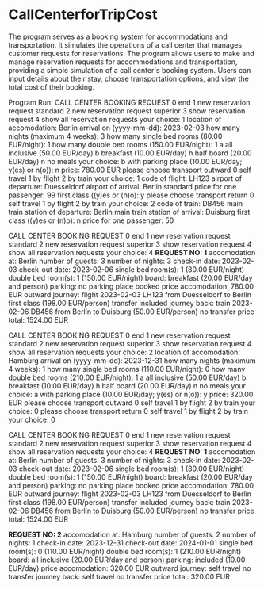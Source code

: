 # CallCenterforTripCost

The program serves as a booking system for accommodations and transportation. It simulates the operations of a call center that manages customer requests for reservations.
The program allows users to make and manage reservation requests for accommodations and transportation, providing a simple simulation of a call center's booking system. Users can input details about their stay, choose transportation options, and view the total cost of their booking.



Program Run:
CALL CENTER BOOKING REQUEST
0 end
1 new reservation request standard
2 new reservation request superior
3 show reservation request
4 show all reservation requests
your choice: 1
location of accomodation: Berlin
arrival on (yyyy-mm-dd): 2023-02-03
how many nights (maximum 4 weeks): 3
how many single bed rooms (80.00 EUR/night): 1
how many double bed rooms (150.00 EUR/night): 1
a all inclusive (50.00 EUR/day)
b breakfast     (10.00 EUR/day)
h half board    (20.00 EUR/day)
n no meals
your choice: b
with parking place (10.00 EUR/day; y(es) or n(o)): n
price: 780.00 EUR
please choose transport outward
0 self travel
1 by flight
2 by train
your choice: 1
code of flight: LH123
airport of departure: Duesseldorf
airport of arrival: Berlin
standard price for one passenger: 99
first class ((y)es or (n)o): y
please choose transport return
0 self travel
1 by flight
2 by train
your choice: 2
code of train: DB456
main train station of departure: Berlin
main train station of arrival: Duisburg
first class ((y)es or (n)o): n
price for one passenger: 50

CALL CENTER BOOKING REQUEST
0 end
1 new reservation request standard
2 new reservation request superior
3 show reservation request
4 show all reservation requests
your choice: 4
********REQUEST NO: 1********
accomodation at:    Berlin
number of guests:   3
number of nights:   3
check-in date:      2023-02-03
check-out date:     2023-02-06
single bed room(s): 1 (80.00 EUR/night)
double bed room(s): 1 (150.00 EUR/night)
board:              breakfast (20.00 EUR/day and person)
parking:            no parking place booked
price accomodation: 780.00 EUR
outward journey:    flight 2023-02-03 LH123 from Duesseldorf to Berlin first class (198.00 EUR/person) transfer included
journey back:       train 2023-02-06 DB456 from Berlin to Duisburg (50.00 EUR/person) no transfer
price total:        1524.00 EUR


CALL CENTER BOOKING REQUEST
0 end
1 new reservation request standard
2 new reservation request superior
3 show reservation request
4 show all reservation requests
your choice: 2
location of accomodation: Hamburg
arrival on (yyyy-mm-dd): 2023-12-31
how many nights (maximum 4 weeks): 1
how many single bed rooms (110.00 EUR/night): 0
how many double bed rooms (210.00 EUR/night): 1
a all inclusive (50.00 EUR/day)
b breakfast     (10.00 EUR/day)
h half board    (20.00 EUR/day)
n no meals
your choice: a
with parking place (10.00 EUR/day; y(es) or n(o)): y
price: 320.00 EUR
please choose transport outward
0 self travel
1 by flight
2 by train
your choice: 0
please choose transport return
0 self travel
1 by flight
2 by train
your choice: 0

CALL CENTER BOOKING REQUEST
0 end
1 new reservation request standard
2 new reservation request superior
3 show reservation request
4 show all reservation requests
your choice: 4
********REQUEST NO: 1********
accomodation at:    Berlin
number of guests:   3
number of nights:   3
check-in date:      2023-02-03
check-out date:     2023-02-06
single bed room(s): 1 (80.00 EUR/night)
double bed room(s): 1 (150.00 EUR/night)
board:              breakfast (20.00 EUR/day and person)
parking:            no parking place booked
price accomodation: 780.00 EUR
outward journey:    flight 2023-02-03 LH123 from Duesseldorf to Berlin first class (198.00 EUR/person) transfer included
journey back:       train 2023-02-06 DB456 from Berlin to Duisburg (50.00 EUR/person) no transfer
price total:        1524.00 EUR

********REQUEST NO: 2********
accomodation at:    Hamburg
number of guests:   2
number of nights:   1
check-in date:      2023-12-31
check-out date:     2024-01-01
single bed room(s): 0 (110.00 EUR/night)
double bed room(s): 1 (210.00 EUR/night)
board:              all inclusive (20.00 EUR/day and person)
parking:            included (10.00 EUR/day)
price accomodation: 320.00 EUR
outward journey:    self travel no transfer
journey back:       self travel no transfer
price total:        320.00 EUR
